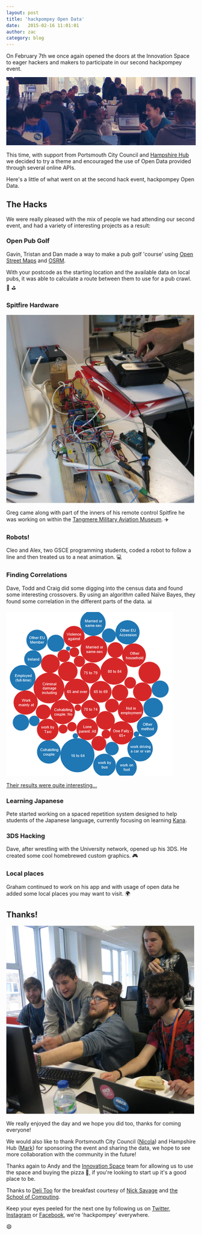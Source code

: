 ```yaml
---
layout: post
title: 'hackpompey Open Data'
date:   2015-02-16 11:01:01
author: zac
category: blog
---
```


On February 7th we once again opened the doors at the Innovation Space to eager hackers and makers to participate in our second hackpompey event.

![Some people chilling about](/assets/hackpompey-open-data.jpg)

This time, with support from Portsmouth City Council and [Hampshire Hub](http://www.hampshirehub.net/) we decided to try a theme and encouraged the use of Open Data provided through several online APIs.

Here's a little of what went on at the second hack event, hackpompey Open Data.

## The Hacks

We were really pleased with the mix of people we had attending our second event, and had a variety of interesting projects as a result:

### Open Pub Golf

Gavin, Tristan and Dan made a way to make a pub golf 'course' using [Open Street Maps](http://www.openstreetmap.org/) and [OSRM](http://project-osrm.org/).

With your postcode as the starting location and the available data on local pubs, it was able to calculate a route between them to use for a pub crawl. :beer: :golf:

### Spitfire Hardware

<img class="img-right" src="/assets/hackpompey-open-data-greg.jpg" alt="The inners">

Greg came along with part of the inners of his remote control Spitfire he was working on within the [Tangmere Military Aviation Museum](http://www.tangmere-museum.org.uk/). :airplane:


### Robots!

Cleo and Alex, two GSCE programming students, coded a robot to follow a line and then treated us to a neat animation. :computer:

### Finding Correlations
Dave, Todd and Craig did some digging into the census data and found some interesting crossovers. By using an algorithm called Naïve Bayes, they found some correlation in the different parts of the data. :bar_chart:

![Data visualisation of census data](/assets/hackpompey-open-data-data-vis.png)

[Their results were quite interesting...](https://docs.google.com/a/rosedigital.co.uk/presentation/d/1CtytSQlz1olLA-ZNx8FaKJhdEGfSqBOvnA5wIT2uf3c)

### Learning Japanese
Pete started working on a spaced repetition system designed to help students of the Japanese language, currently focusing on learning [Kana](http://en.wikipedia.org/wiki/Kana).

### 3DS Hacking
Dave, after wrestling with the University network, opened up his 3DS. He created some cool homebrewed custom graphics. :video_game:

### Local places
Graham continued to work on his app and with usage of open data he added some local places you may want to visit. :earth_africa:

## Thanks!

<img class="img-left" src="/assets/hackpompey-open-data-gathered.jpg" alt="Some lads gathered round a Raspberry Pi">

We really enjoyed the day and we hope you did too, thanks for coming everyone!

We would also like to thank Portsmouth City Council ([Nicola](https://twitter.com/FoxLanguish)) and Hampshire Hub ([Mark](https://twitter.com/markbraggins)) for sponsoring the event and sharing the data, we hope to see more collaboration with the community in the future!

Thanks again to Andy and the [Innovation Space](http://www.innovationspace.org.uk/) team for allowing us to use the space and buying the pizza :pizza:, if you're looking to start up it's a good place to be.

Thanks to [Deli Too](http://www.tripadvisor.co.uk/Restaurant_Review-g186298-d6438539-Reviews-Delicatessen_Too-Portsmouth_Hampshire_England.html) for the breakfast courtesy of [Nick Savage](http://www.port.ac.uk/school-of-computing/staff/dr-nick-savage.html) and [the School of Computing](http://www.port.ac.uk/school-of-computing/).

Keep your eyes peeled for the next one by following us on [Twitter](http://twitter.com/hackpompey), [Instagram](http://instagram.com/hackpompey) or [Facebook](http://facebook.com/hackpompey), we're 'hackpompey' everywhere.

:smile:

<script async defer src="//platform.twitter.com/widgets.js" charset="utf-8"></script>
<script async defer src="//platform.instagram.com/en_US/embeds.js"></script>
